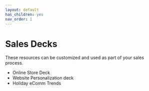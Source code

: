 ```yaml
---
layout: default
has_children: yes
nav_order: 1
---
```


# Sales Decks

These resources can be customized and used as part of your sales process.

* Online Store Deck 
* Website Personalization deck
* Holiday eComm Trends
